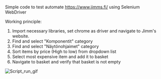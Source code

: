 Simple code to test automate https://www.jimms.fi/ using Selenium WebDriver

Working principle:

1. Import necessary libraries, set chrome as driver and navigate to Jimm's website. 
2. Find and select "Komponentit" category
3. Find and select "Näytönohjaimet" category
4. Sort items by price (High to low) from dropdown list
5. Select most expensive item and add it to basket
6. Navigate to basket and verify that basket is not empty

![Script_run_gif](https://user-images.githubusercontent.com/47924595/109425640-df938b80-79f1-11eb-8c97-c82dc86b6ee5.gif)


